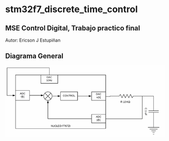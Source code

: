 # stm32f7_discrete_time_control

## MSE Control Digital, Trabajo practico final 

Autor: Ericson J Estupiñan

## Diagrama General

![Diagrama](/doc/img/bigpicture.png)

